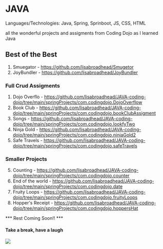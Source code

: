 # JAVA

Languages/Technologies: Java, Spring, Sprinboot, JS, CSS, HTML


all the wonderful projects and assigments from Coding Dojo as I learned Java


## Best of the Best
1. Smuegator - https://github.com/lisabroadhead/Smugetor
2. JoyBundler - https://github.com/lisabroadhead/JoyBundler

### Full Crud Assigments
1. Dojo Overflo - https://github.com/lisabroadhead/JAVA-coding-dojo/tree/main/springProjects/com.codingdojo.DojoOverflow
2. Book Club - https://github.com/lisabroadhead/JAVA-coding-dojo/tree/main/springProjects/com.codingdojo.bookClubAssigment
3. Songs - https://github.com/lisabroadhead/JAVA-coding-dojo/tree/main/springProjects/com.codingdojo.lookfyTwo
4. Ninja Gold - https://github.com/lisabroadhead/JAVA-coding-dojo/tree/main/springProjects/com.codingdojo.ninjaGold2
5. Safe Travels - https://github.com/lisabroadhead/JAVA-coding-dojo/tree/main/springProjects/com.codingdojo.safeTravels

### Smaller Projects
5. Counting - https://github.com/lisabroadhead/JAVA-coding-dojo/tree/main/springProjects/com.codingdojo.counter
6. End of the world - https://github.com/lisabroadhead/JAVA-coding-dojo/tree/main/springProjects/com.codingdojo.date
7. Fruity Loops - https://github.com/lisabroadhead/JAVA-coding-dojo/tree/main/springProjects/com.codingdojo.fruityLoops
8. Hopper's Receipt - https://github.com/lisabroadhead/JAVA-coding-dojo/tree/main/springProjects/com.codingdojo.hoppersHat

*** Rest Coming Soon!! ***


#### Take a break, have a laugh
![](https://github.com/lisabroadhead/JAVA-coding-dojo/blob/main/8c11685d2e41404155d1e77ccfa6faeb.jpeg)
